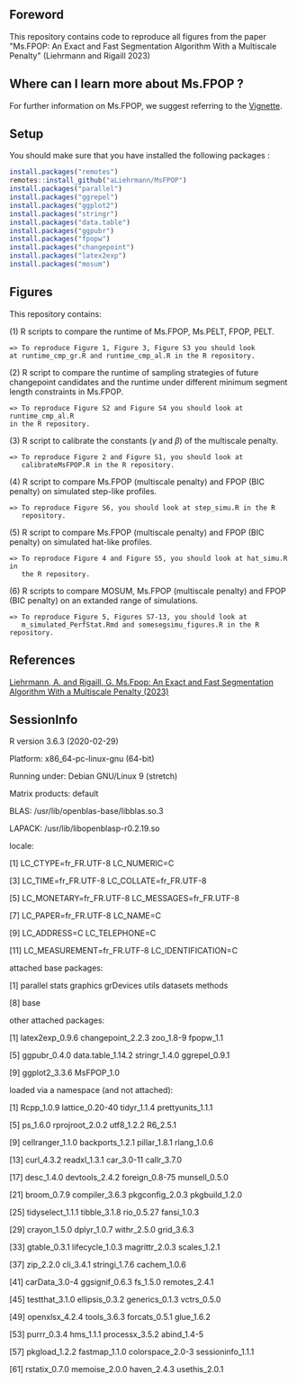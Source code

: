 ## Foreword

This repository contains code to reproduce all figures from the paper "Ms.FPOP: 
An Exact and Fast Segmentation Algorithm With a Multiscale Penalty" (Liehrmann 
and Rigaill 2023) 

## Where can I learn more about Ms.FPOP ?

For further information on Ms.FPOP, we suggest referring to the 
[Vignette](https://aliehrmann.github.io/MsFPOP/index.html).

## Setup

You should make sure that you have installed the following packages : 
``` r
install.packages("remotes")
remotes::install_github("aLiehrmann/MsFPOP")
install.packages("parallel")
install.packages("ggrepel")
install.packages("ggplot2")
install.packages("stringr")
install.packages("data.table")
install.packages("ggpubr")
install.packages("fpopw")
install.packages("changepoint")
install.packages("latex2exp")
install.packages("mosum")
```

## Figures
  
This repository contains: 

(1) R scripts to compare the runtime of Ms.FPOP, Ms.PELT, FPOP, PELT.

    => To reproduce Figure 1, Figure 3, Figure S3 you should look 
    at runtime_cmp_gr.R and runtime_cmp_al.R in the R repository. 

(2) R script to compare the runtime of sampling strategies of future changepoint 
    candidates and the runtime under different minimum segment length constraints
    in Ms.FPOP.

    => To reproduce Figure S2 and Figure S4 you should look at runtime_cmp_al.R 
    in the R repository.
    
(3) R script to calibrate the constants ($\gamma$ and $\beta$) of the multiscale
    penalty. 

    => To reproduce Figure 2 and Figure S1, you should look at 
       calibrateMsFPOP.R in the R repository.
    
(4) R script to compare Ms.FPOP (multiscale penalty) and FPOP (BIC penalty) on 
    simulated step-like profiles.

    => To reproduce Figure S6, you should look at step_simu.R in the R 
       repository.
    
(5) R script to compare Ms.FPOP (multiscale penalty) and FPOP (BIC penalty) on 
    simulated hat-like profiles.

    => To reproduce Figure 4 and Figure S5, you should look at hat_simu.R in 
       the R repository.

(6) R scripts to compare MOSUM, Ms.FPOP (multiscale penalty) and FPOP (BIC penalty)
    on an extanded range of simulations.
    
    => To reproduce Figure 5, Figures S7-13, you should look at 
       m_simulated_PerfStat.Rmd and somesegsimu_figures.R in the R repository.
    
## References

[Liehrmann, A. and Rigaill, G. Ms.Fpop: An Exact and Fast Segmentation
Algorithm With a Multiscale Penalty (2023)](https://doi.org/10.48550/arXiv.2303.08723)

## SessionInfo

R version 3.6.3 (2020-02-29)

Platform: x86_64-pc-linux-gnu (64-bit)

Running under: Debian GNU/Linux 9 (stretch)

Matrix products: default

BLAS:   /usr/lib/openblas-base/libblas.so.3

LAPACK: /usr/lib/libopenblasp-r0.2.19.so

locale:

 [1] LC_CTYPE=fr_FR.UTF-8       LC_NUMERIC=C
               
 [3] LC_TIME=fr_FR.UTF-8        LC_COLLATE=fr_FR.UTF-8
     
 [5] LC_MONETARY=fr_FR.UTF-8    LC_MESSAGES=fr_FR.UTF-8
    
 [7] LC_PAPER=fr_FR.UTF-8       LC_NAME=C
                  
 [9] LC_ADDRESS=C               LC_TELEPHONE=C
             
[11] LC_MEASUREMENT=fr_FR.UTF-8 LC_IDENTIFICATION=C
       

attached base packages:

[1] parallel  stats     graphics  grDevices utils     datasets  methods
  
[8] base
     

other attached packages:

 [1] latex2exp_0.9.6   changepoint_2.2.3 zoo_1.8-9         fpopw_1.1
         
 [5] ggpubr_0.4.0      data.table_1.14.2 stringr_1.4.0     ggrepel_0.9.1
     
 [9] ggplot2_3.3.6     MsFPOP_1.0
        

loaded via a namespace (and not attached):

 [1] Rcpp_1.0.9        lattice_0.20-40   tidyr_1.1.4       prettyunits_1.1.1
 
 [5] ps_1.6.0          rprojroot_2.0.2   utf8_1.2.2        R6_2.5.1
          
 [9] cellranger_1.1.0  backports_1.2.1   pillar_1.8.1      rlang_1.0.6
       
[13] curl_4.3.2        readxl_1.3.1      car_3.0-11        callr_3.7.0
      
[17] desc_1.4.0        devtools_2.4.2    foreign_0.8-75    munsell_0.5.0
    
[21] broom_0.7.9       compiler_3.6.3    pkgconfig_2.0.3   pkgbuild_1.2.0
   
[25] tidyselect_1.1.1  tibble_3.1.8      rio_0.5.27        fansi_1.0.3
      
[29] crayon_1.5.0      dplyr_1.0.7       withr_2.5.0       grid_3.6.3
       
[33] gtable_0.3.1      lifecycle_1.0.3   magrittr_2.0.3    scales_1.2.1
     
[37] zip_2.2.0         cli_3.4.1         stringi_1.7.6     cachem_1.0.6
     
[41] carData_3.0-4     ggsignif_0.6.3    fs_1.5.0          remotes_2.4.1
    
[45] testthat_3.1.0    ellipsis_0.3.2    generics_0.1.3    vctrs_0.5.0
      
[49] openxlsx_4.2.4    tools_3.6.3       forcats_0.5.1     glue_1.6.2
       
[53] purrr_0.3.4       hms_1.1.1         processx_3.5.2    abind_1.4-5
      
[57] pkgload_1.2.2     fastmap_1.1.0     colorspace_2.0-3  sessioninfo_1.1.1

[61] rstatix_0.7.0     memoise_2.0.0     haven_2.4.3       usethis_2.0.1
